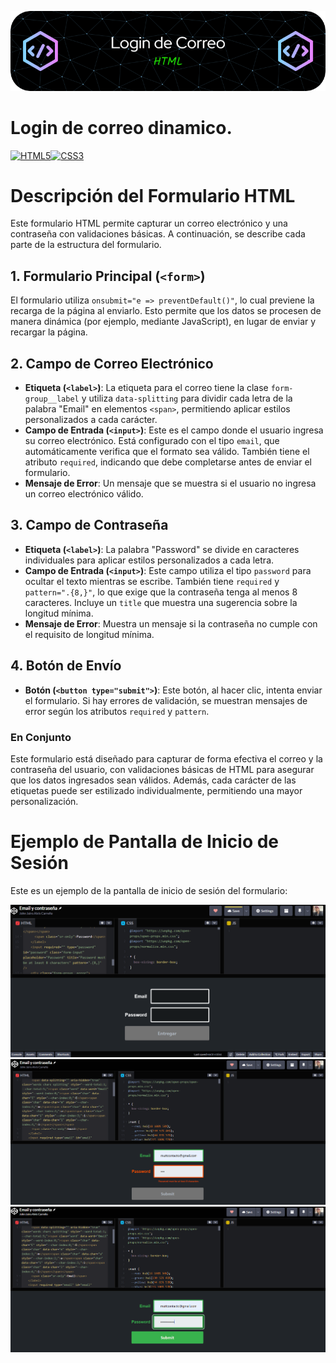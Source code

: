 ![Banner de login](images/banner1.png)

# Login de correo dinamico.
<p align="left">
<a href="https://developer.mozilla.org/en-US/docs/Glossary/HTML5" target="_blank" rel="noreferrer"><img src="https://raw.githubusercontent.com/danielcranney/readme-generator/main/public/icons/skills/html5-colored.svg" width="36" height="36" alt="HTML5" /></a><a href="https://www.w3.org/TR/CSS/#css" target="_blank" rel="noreferrer"><img src="https://raw.githubusercontent.com/danielcranney/readme-generator/main/public/icons/skills/css3-colored.svg" width="36" height="36" alt="CSS3" /></a>
</p>

# Descripción del Formulario HTML

Este formulario HTML permite capturar un correo electrónico y una contraseña con validaciones básicas. A continuación, se describe cada parte de la estructura del formulario.

## 1. Formulario Principal (`<form>`)

El formulario utiliza `onsubmit="e => preventDefault()"`, lo cual previene la recarga de la página al enviarlo. Esto permite que los datos se procesen de manera dinámica (por ejemplo, mediante JavaScript), en lugar de enviar y recargar la página.

## 2. Campo de Correo Electrónico

- **Etiqueta (`<label>`)**: La etiqueta para el correo tiene la clase `form-group__label` y utiliza `data-splitting` para dividir cada letra de la palabra "Email" en elementos `<span>`, permitiendo aplicar estilos personalizados a cada carácter.
- **Campo de Entrada (`<input>`)**: Este es el campo donde el usuario ingresa su correo electrónico. Está configurado con el tipo `email`, que automáticamente verifica que el formato sea válido. También tiene el atributo `required`, indicando que debe completarse antes de enviar el formulario.
- **Mensaje de Error**: Un mensaje que se muestra si el usuario no ingresa un correo electrónico válido.

## 3. Campo de Contraseña

- **Etiqueta (`<label>`)**: La palabra "Password" se divide en caracteres individuales para aplicar estilos personalizados a cada letra.
- **Campo de Entrada (`<input>`)**: Este campo utiliza el tipo `password` para ocultar el texto mientras se escribe. También tiene `required` y `pattern=".{8,}"`, lo que exige que la contraseña tenga al menos 8 caracteres. Incluye un `title` que muestra una sugerencia sobre la longitud mínima.
- **Mensaje de Error**: Muestra un mensaje si la contraseña no cumple con el requisito de longitud mínima.

## 4. Botón de Envío

- **Botón (`<button type="submit">`)**: Este botón, al hacer clic, intenta enviar el formulario. Si hay errores de validación, se muestran mensajes de error según los atributos `required` y `pattern`.

### En Conjunto

Este formulario está diseñado para capturar de forma efectiva el correo y la contraseña del usuario, con validaciones básicas de HTML para asegurar que los datos ingresados sean válidos. Además, cada carácter de las etiquetas puede ser estilizado individualmente, permitiendo una mayor personalización.

# Ejemplo de Pantalla de Inicio de Sesión

Este es un ejemplo de la pantalla de inicio de sesión del formulario:

![Ejemplo de Imagen - Pantalla de Inicio de Sesión](images/Login1.png)
![Ejemplo de Imagen - Clave invalida](images/Login2.png)
![Ejemplo de Imagen - Clave valida](images/Login3.png)


<!---[![Login1.png](https://i.postimg.cc/9Q0GsMWb/Login1.png)](https://postimg.cc/5XcYCfQQ)


2.Cuando la contraseña es corta 

[![Login2.png](https://i.postimg.cc/GhhYs2sR/Login2.png)](https://postimg.cc/grQrCGDt)


3.Al escribir

[![Login3.png](https://i.postimg.cc/m2tksFHP/Login3.png)](https://postimg.cc/KRhx7jQb)



4.Validación.

[![Login4.png](https://i.postimg.cc/pLBLQYN1/Login4.png)](https://postimg.cc/SnJ4k9xW)



Ejemplo del codigo!!!!
https://codepen.io/johnjairoac/pen/bGmrGvz --->


